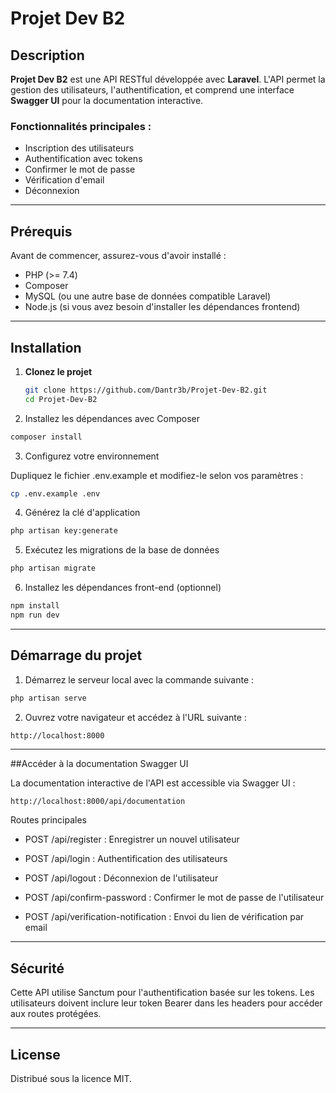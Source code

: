 # Projet Dev B2

## Description

**Projet Dev B2** est une API RESTful développée avec **Laravel**. L'API permet la gestion des utilisateurs, l'authentification, et comprend une interface **Swagger UI** pour la documentation interactive.

### Fonctionnalités principales :

- Inscription des utilisateurs
- Authentification avec tokens
- Confirmer le mot de passe
- Vérification d'email
- Déconnexion

---

## Prérequis

Avant de commencer, assurez-vous d'avoir installé :

- PHP (>= 7.4)
- Composer
- MySQL (ou une autre base de données compatible Laravel)
- Node.js (si vous avez besoin d'installer les dépendances frontend)

---

## Installation

1. **Clonez le projet**

   ```bash
   git clone https://github.com/Dantr3b/Projet-Dev-B2.git
   cd Projet-Dev-B2
   ```

2. Installez les dépendances avec Composer

```bash
composer install
```

3. Configurez votre environnement

Dupliquez le fichier .env.example et modifiez-le selon vos paramètres :

```bash
cp .env.example .env
```
4. Générez la clé d'application

```bash
php artisan key:generate
```

5. Exécutez les migrations de la base de données

```bash
php artisan migrate
```
6. Installez les dépendances front-end (optionnel)

```bash
npm install
npm run dev
```

---

## Démarrage du projet
1. Démarrez le serveur local avec la commande suivante :

```bash
php artisan serve
```

2. Ouvrez votre navigateur et accédez à l'URL suivante :

```arduino
http://localhost:8000
```

---


##Accéder à la documentation Swagger UI

La documentation interactive de l'API est accessible via Swagger UI :

```bash
http://localhost:8000/api/documentation
```

Routes principales
- POST /api/register : Enregistrer un nouvel utilisateur

- POST /api/login : Authentification des utilisateurs

- POST /api/logout : Déconnexion de l'utilisateur

- POST /api/confirm-password : Confirmer le mot de passe de l'utilisateur

- POST /api/verification-notification : Envoi du lien de vérification par email

---

## Sécurité
Cette API utilise Sanctum pour l'authentification basée sur les tokens. Les utilisateurs doivent inclure leur token Bearer dans les headers pour accéder aux routes protégées.

---

## License
Distribué sous la licence MIT.

